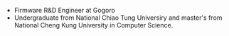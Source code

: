 
- Firmware R&D Engineer at Gogoro 
- Undergraduate from National Chiao Tung Universiry and master's from National Cheng Kung University in Computer Science.
